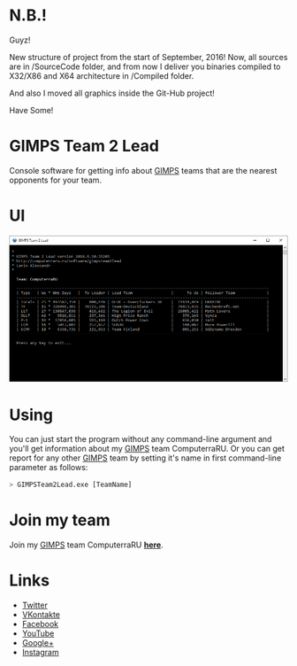 # N.B.!

Guyz!

New structure of project from the start of September, 2016!
Now, all sources are in /SourceCode folder, and from now I deliver you binaries compiled to X32/X86 and X64 architecture in /Compiled folder.

And also I moved all graphics inside the Git-Hub project!

Have Some!

# GIMPS Team 2 Lead

Console software for getting info about [GIMPS](http://www.mersenne.org) teams that are the nearest opponents for your team.

# UI
![GIMPS Team 2 Lead Screen](https://github.com/Yxine/GIMPSTeam2Lead/blob/master/screen.png "GIMPS Team 2 Lead Screen")

# Using
You can just start the program without any command-line argument and you'll get information about my [GIMPS](http://www.mersenne.org) team ComputerraRU. Or you can get report for any other [GIMPS](http://www.mersenne.org) team by setting it's name in first command-line parameter as follows:
```sh
> GIMPSTeam2Lead.exe [TeamName]
```

# Join my team

Join my [GIMPS](http://www.mersenne.org) team ComputerraRU **[here](http://computerraru.ru)**.

# Links
- [Twitter][tw]
- [VKontakte][vk]
- [Facebook][fb]
- [YouTube][yt]
- [Google+][g+]
- [Instagram][ig]

[tw]: <https://twitter.com/ComputerraRU>
[vk]: <http://vk.com/club104743987>
[fb]: <https://www.facebook.com/groups/212319972147203/>
[yt]: <https://www.youtube.com/channel/UCK6Tttr-OodJIDbl1Bil0wg>
[g+]: <https://plus.google.com/u/0/communities/106623212387198347101>
[ig]: <https://www.instagram.com/computerraru/>